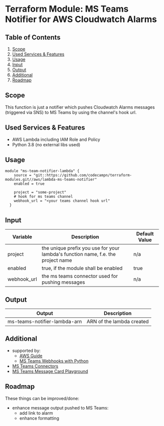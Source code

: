 # Terraform Module: MS Teams Notifier for AWS Cloudwatch Alarms

## Table of Contents

1. [Scope](#scope)
2. [Used Services & Features](#services-and-features)
3. [Usage](#usage)
4. [Input](#input)
5. [Output](#output)
6. [Additional](#additional)
7. [Roadmap](#roadmap)
    
## Scope
This function is just a notifier which pushes Cloudwatch Alarms messages (triggered via SNS) to MS Teams by using the channel's hook url.
    
## Used Services & Features
* AWS Lambda including IAM Role and Policy
* Python 3.8 (no external libs used)

## Usage
```
module "ms-team-notifier-lambda" {
    source = "git::https://github.com/codecampn/terraform-modules.git//aws/lambda-ms-teams-notifier"
    enabled = true
    
    project = "some-project"
    # hook for ms teams channel
    webhook_url = "<your teams channel hook url"
  }
```

## Input
Variable | Description | Default Value
--- | --- | ---
project | the unique prefix you use for your lambda's function name, f.e. the project name | n/a
enabled | true, if the module shall be enabled | true
webhook_url | the ms teams connector used for pushing messages | n/a 

## Output
Output | Description 
--- | --- 
ms-teams-notifier-lambda-arn | ARN of the lambda created

## Additional
* supported by:
  * [AWS Guide](https://aws.amazon.com/premiumsupport/knowledge-center/sns-lambda-webhooks-chime-slack-teams/)
  * [MS Teams Webhooks with Python](https://medium.com/@sebastian.phelps/aws-cloudwatch-alarms-on-microsoft-teams-9b5239e23b64)
* [MS Teams Connectors](https://docs.microsoft.com/de-de/microsoftteams/platform/webhooks-and-connectors/what-are-webhooks-and-connectors) 
* [MS Teams Message Card Playground](https://messagecardplayground.azurewebsites.net/)
 
## Roadmap
These things can be improved/done:
* enhance message output pushed to MS Teams: 
  * add link to alarm
  * enhance formatting
